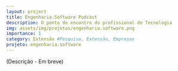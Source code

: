 ```yaml
---
layout: project
title: Engenharia.Software Podcast
description: O ponto de encontro do profissional de Tecnologia
img: assets/img/projetos/engenharia.software.png
importance: 1
category: Extensão #Pesquisa, Extensão, Empresas
projeto: engenharia.software
---
```


(Descrição - Em breve)


